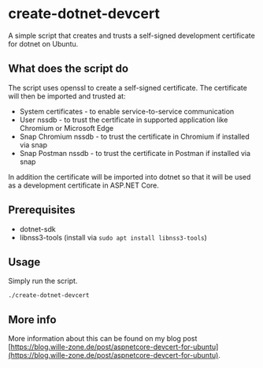 # create-dotnet-devcert

A simple script that creates and trusts a self-signed development certificate for dotnet on Ubuntu.

## What does the script do

The script uses openssl to create a self-signed certificate. The certificate will then be imported and trusted at:

- System certificates - to enable service-to-service communication
- User nssdb - to trust the certificate in supported application like Chromium or Microsoft Edge
- Snap Chromium nssdb - to trust the certificate in Chromium if installed via snap
- Snap Postman nssdb - to trust the certificate in Postman if installed via snap

In addition the certificate will be imported into dotnet so that it will be used as a development certificate in ASP.NET Core.

## Prerequisites

- dotnet-sdk
- libnss3-tools (install via `sudo apt install libnss3-tools`)

## Usage

Simply run the script.

`./create-dotnet-devcert`

## More info

More information about this can be found on my blog post [https://blog.wille-zone.de/post/aspnetcore-devcert-for-ubuntu](https://blog.wille-zone.de/post/aspnetcore-devcert-for-ubuntu).

